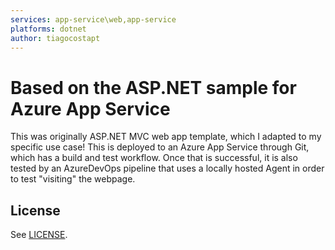 ```yaml
---
services: app-service\web,app-service
platforms: dotnet
author: tiagocostapt
---
```


# Based on the ASP.NET sample for Azure App Service

This was originally ASP.NET MVC web app template, which I adapted to my specific use case!
This is deployed to an Azure App Service through Git, which has a build and test workflow. Once that is successful, it is also tested by an AzureDevOps pipeline that uses a locally hosted Agent in order to test "visiting" the webpage.

## License

See [LICENSE](LICENSE).
